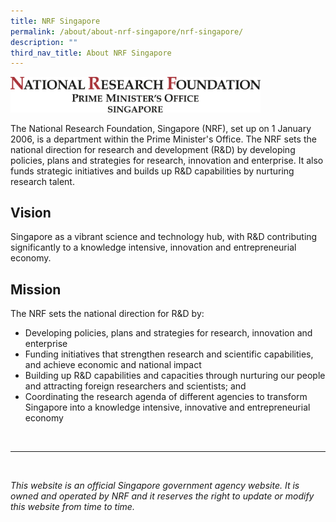 ```yaml
---
title: NRF Singapore
permalink: /about/about-nrf-singapore/nrf-singapore/
description: ""
third_nav_title: About NRF Singapore
---
```

<img src="/images/nrf%20logo%20fa-logotype.jpg" alt="President’s Science and Technology Awards Logo" style="width:400px"><br>

The National Research Foundation, Singapore (NRF), set up on 1 January 2006, is a department within the Prime Minister's Office. The NRF sets the national direction for research and development (R&amp;D) by developing policies, plans and strategies for research, innovation and enterprise. It also funds strategic initiatives and builds up R&amp;D capabilities by nurturing research talent.

## Vision ##
Singapore as a vibrant science and technology hub, with R&amp;D contributing significantly to a knowledge intensive, innovation and entrepreneurial economy.

## Mission ##
The NRF sets the national direction for R&amp;D by:
* Developing policies, plans and strategies for research, innovation and enterprise
* Funding initiatives that strengthen research and scientific capabilities, and achieve economic and national impact
* Building up R&amp;D capabilities and capacities through nurturing our people and attracting foreign researchers and scientists; and
* Coordinating the research agenda of different agencies to transform Singapore into a knowledge intensive, innovative and entrepreneurial economy


<br>

--------

<br>

*This website is an official Singapore government agency website. It is owned and operated by NRF and it reserves the right to update or modify this website from time to time.*